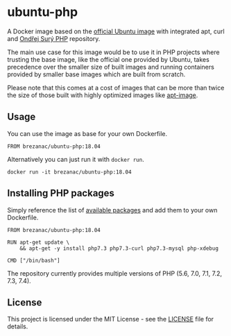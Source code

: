 # ubuntu-php

A Docker image based on the [official Ubuntu image](https://hub.docker.com/_/ubuntu) with integrated apt, curl and [Ondřej Surý PHP](https://launchpad.net/~ondrej/+archive/ubuntu/php/) repository.

The main use case for this image would be to use it in PHP projects where trusting the base image, like the official one provided by Ubuntu, takes precedence over the smaller size of built images and running containers provided by smaller base images which are built from scratch.

Please note that this comes at a cost of images that can be more than twice the size of those built with highly optimized images like [apt-image](https://hub.docker.com/repository/docker/brezanac/apt-image).

## Usage
You can use the image as base for your own Dockerfile.

```
FROM brezanac/ubuntu-php:18.04
```

Alternatively you can just run it with `docker run`.

```
docker run -it brezanac/ubuntu-php:18.04
```

## Installing PHP packages

Simply reference the list of [available packages](https://launchpad.net/~ondrej/+archive/ubuntu/php/) and add them to your own Dockerfile.

```
FROM brezanac/ubuntu-php:18.04

RUN apt-get update \
    && apt-get -y install php7.3 php7.3-curl php7.3-mysql php-xdebug

CMD ["/bin/bash"]
```

The repository currently provides multiple versions of PHP (5.6, 7.0, 7.1, 7.2, 7.3, 7.4).

## License

This project is licensed under the MIT License - see the [LICENSE](LICENSE) file for details.